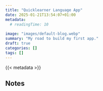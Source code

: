 ```yaml
---
title: "Quicklearner Language App"
date: 2025-01-21T13:54:07+01:00
metadata:
  # readingTime: 10
  
image: "images/default-blog.webp"
summary: "My road to build my first app."
draft: true
categories: []
tags: []
---
```


{{< metadata >}}

## Notes

